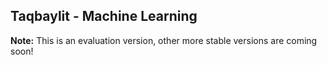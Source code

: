 ## Taqbaylit - Machine Learning

**Note:** This is an evaluation version, other more stable versions are coming soon!
